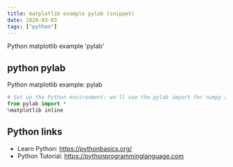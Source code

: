 ```yaml
---
title: matplotlib example pylab (snippet)
date: 2020-03-03
tags: ["python"]
---
```

Python matplotlib example 'pylab'


## python pylab

Python matplotlib example: pylab

```python
# Set up the Python environment: we'll use the pylab import for numpy and plot inline.
from pylab import *
%matplotlib inline

```

## Python links

- Learn Python: https://pythonbasics.org/
- Python Tutorial: https://pythonprogramminglanguage.com
